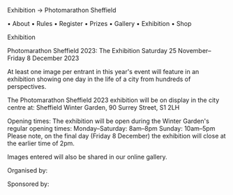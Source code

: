 Exhibition → Photomarathon Sheffield

  • About
  • Rules
  • Register
  • Prizes
  • Gallery
  • Exhibition
  • Shop

Exhibition

Photomarathon Sheffield 2023: The Exhibition
Saturday 25 November–Friday 8 December 2023

At least one image per entrant in this year's event will feature in an exhibition showing one day in the life of a city from hundreds of perspectives.

The Photomarathon Sheffield 2023 exhibition will be on display in the city centre at:
Sheffield Winter Garden,
90 Surrey Street,
S1 2LH

Opening times:
The exhibition will be open during the Winter Garden's regular opening times:
Monday–Saturday: 8am–8pm
Sunday: 10am–5pm
Please note, on the final day (Friday 8 December) the exhibition will close at the earlier time of 2pm.

Images entered will also be shared in our online gallery.

Organised by:

Sponsored by:
